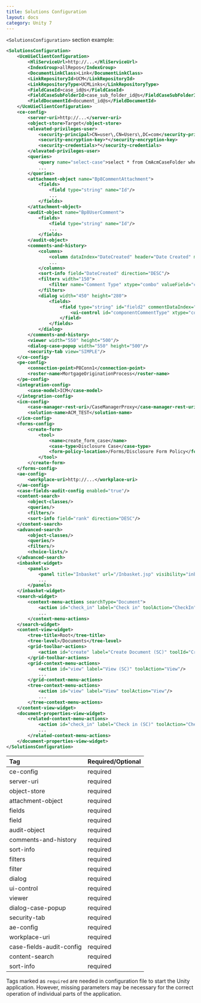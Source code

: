 ```yaml
---
title: Solutions Configuration
layout: docs
category: Unity 7
---
```


`<SolutionsConfiguration>` section example:

```xml
<SolutionsConfiguration>
    <UcmUieClientConfiguration>
        <HliServiceUrl>http://...</HliServiceUrl>
        <IndexGroup>allRepos</IndexGroup>
        <DocumentLinkClass>Link</DocumentLinkClass>
        <LinkRepositoryId>UCM</LinkRepositoryId>
        <LinkRepositoryType>UCMLinks</LinkRepositoryType>
        <FieldCaseId>case_id@s</FieldCaseId>
        <FieldCaseSubFolderId>case_sub_folder_id@s</FieldCaseSubFolderId>
        <FieldDocumentId>document_id@s</FieldDocumentId>
    </UcmUieClientConfiguration> 
    <ce-config>
        <server-uri>http://...</server-uri>
        <object-store>Target</object-store>
        <elevated-privileges-user>
            <security-principal>CN=user\,CN=Users\,DC=com</security-principal>
            <security-encryption-key>*</security-encryption-key>
            <security-credentials>*</security-credentials>
        </elevated-privileges-user> 
        <queries>
            <query name="select-case">select * from CmAcmCaseFolder where Id = {0}</query>
            ...
        </queries> 
        <attachment-object name="Bp8CommentAttachment">
            <fields>
                <field type="string" name="Id"/>
                ...
            </fields>
        </attachment-object>
        <audit-object name="Bp8UserComment">
            <fields>
                <field type="string" name="Id"/>
                ...
            </fields>
        </audit-object>
        <comments-and-history>
            <columns>
                <column dataIndex="DateCreated" header="Date Created" menuDisabled="false" sortable="true" tooltip="Date Created" width="80"/>
                ...
            </columns> 
            <sort-info field="DateCreated" direction="DESC"/>
            <filters width="150">
                <filter name="Comment Type" xtype="combo" valueField="code" typeAhead="true" triggerAction="all" mode="local" lazyRender="true" editable="true" displayField="code" dataIndex="CommentType"/>
            </filters>
            <dialog width="450" height="280">
                <fields>
                    <field type="string" id="field2" commentDataIndex="CommentType">
                        <ui-control id="componentCommentType" xtype="combo" valueField="code" typeAhead="true" triggerAction="query" mode="remote" lazyRender="true" editable="true" displayField="description" minChars="0" hiddenName="commentType" forceSelection="true" fieldLabel="Comment Type" componentIndex="1" allowBlank="false"/>
                    </field>
                </fields>
            </dialog>
        </comments-and-history>
        <viewer width="550" height="500"/>
        <dialog-case-popup width="550" height="500"/>
        <security-tab view="SIMPLE"/>
    </ce-config>
    <pe-config>
        <connection-point>P8Conn1</connection-point>
        <roster-name>MortgageOriginationProcess</roster-name>
    </pe-config> 
    <integration-config>
        <case-model>ICM</case-model>
    </integration-config> 
    <icm-config>
        <case-manager-rest-uri>/CaseManagerProxy</case-manager-rest-uri>
        <solution-name>ACM_TEST</solution-name>
    </icm-config> 
    <forms-config>
        <create-form>
            <tool>
                <name>create_form_case</name>
                <case-type>Disclosure Case</case-type>
                <form-policy-location>/Forms/Disclosure Form Policy</form-policy-location>
            </tool>
        </create-form>
    </forms-config> 
    <ae-config>
        <workplace-uri>http://...</workplace-uri>
    </ae-config>
    <case-fields-audit-config enabled="true"/>
    <content-search>
        <object-classes/>
        <queries/>
        <filters/>
        <sort-info field="rank" direction="DESC"/>
    </content-search>
    <advanced-search>
        <object-classes/>
        <queries/>
        <filters/>
        <choice-lists/>
    </advanced-search>
    <inbasket-widget>
        <panels>
            <panel title="Inbasket" url="/Inbasket.jsp" visibility="inbasket"/>
            ...
        </panels>
    </inbasket-widget> 
    <search-widget>
        <context-menu-actions searchType="Document">
            <action id="check_in" label="Check in" toolAction="CheckIn"/>
            ...
        </context-menu-actions>
    </search-widget> 
    <content-view-widget>
        <tree-title>Root</tree-title> 
        <tree-level>/Documents</tree-level> 
        <grid-toolbar-actions>
            <action id="create" label="Create Document (SC)" toolId="CreateDocProfile"/>
        </grid-toolbar-actions> 
        <grid-context-menu-actions>
            <action id="view" label="View (SC)" toolAction="View"/>
            ...
        </grid-context-menu-actions> 
        <tree-context-menu-actions>
            <action id="view" label="View" toolAction="View"/>
            ...
        </tree-context-menu-actions> 
    </content-view-widget>
    <document-properties-view-widget>
        <related-context-menu-actions>
            <action id="check_in" label="Check in (SC)" toolAction="CheckIn"/>
            ...
        </related-context-menu-actions>
    </document-properties-view-widget> 
</SolutionsConfiguration>
```

|Tag             |Required/Optional|
|:---------------|:----------------|
|ce-config                        |required|
|server-uri                       |required|
|object-store                     |required|
|attachment-object                |required|
|fields                           |required|
|field                            |required|
|audit-object                     |required|
|comments-and-history             |required|
|sort-info                        |required|
|filters                          |required|
|filter                           |required|
|dialog                           |required|
|ui-control                       |required|
|viewer                           |required|
|dialog-case-popup                |required|
|security-tab                     |required|
|ae-config                        |required|
|workplace-uri                    |required|
|case-fields-audit-config         |required|
|content-search                   |required|
|sort-info                        |required|

Tags marked as `required` are needed in configuration file to start the Unity application.
However, missing parameters may be necessary for the correct operation of individual parts of the application.